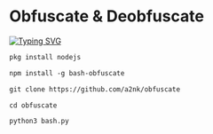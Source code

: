 # Obfuscate & Deobfuscate
[![Typing SVG](https://readme-typing-svg.herokuapp.com?color=36F72B&lines=Bash+Encrypter+%26+Decrypter)](https://git.io/typing-svg)
```markdown
pkg install nodejs
```
```markdown
npm install -g bash-obfuscate
```
```markdown
git clone https://github.com/a2nk/obfuscate
```
```markdown
cd obfuscate
```
```markdown
python3 bash.py
```
